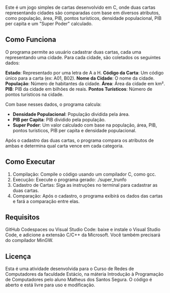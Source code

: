Este é um jogo simples de cartas desenvolvido em C, onde duas cartas representando cidades são comparadas com base em diversos atributos, como
população, área, PIB, pontos turísticos, densidade populacional, PIB per capita e um "Super Poder" calculado.

## Como Funciona

O programa permite ao usuário cadastrar duas cartas, cada uma representando uma cidade. Para cada cidade, são coletados os seguintes dados:

**Estado**: Representado por uma letra de A a H.
**Código da Carta**: Um código único para a carta (ex: A01, B02).
**Nome da Cidade**: O nome da cidade.
**População**: Número de habitantes da cidade.
**Área**: Área da cidade em km².
**PIB**: PIB da cidade em bilhões de reais.
**Pontos Turísticos**: Número de pontos turísticos na cidade.

Com base nesses dados, o programa calcula:

- **Densidade Populacional**: População dividida pela área.
- **PIB per Capita**: PIB dividido pela população.
- **Super Poder**: Um valor calculado com base na população, área, PIB, pontos turísticos, PIB per capita e densidade populacional.

Após o cadastro das duas cartas, o programa compara os atributos de ambas e determina qual carta vence em cada categoria.

## Como Executar

1. Compilação: Compile o código usando um compilador C, como gcc.
2. Execução: Execute o programa gerado: ./super_trunfo
3. Cadastro de Cartas: Siga as instruções no terminal para cadastrar as duas cartas.
4. Comparação: Após o cadastro, o programa exibirá os dados das cartas e fará a comparação entre elas.

## Requisitos

GitHub Codespaces
ou
Visual Studio Code: baixe e instale o Visual Studio Code, e adicione a extensão C/C++ da Microsoft. Você também precisará do compilador MinGW.

## Licença

Esta é uma atividade desenvolvida para o Curso de Redes de Computadores da faculdade Estácio, na máteria Introdução à Programação de Computadores 
pelo aluno Matheus dos Santos Segura. O código é aberto e está livre para uso e modificação.

